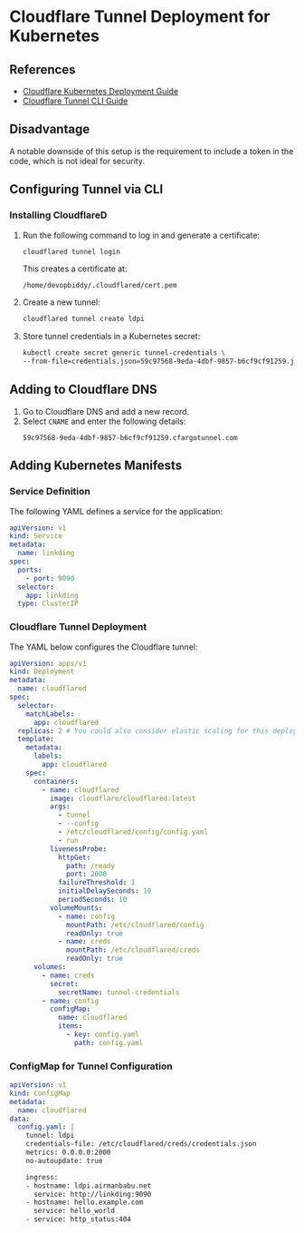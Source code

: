 # Cloudflare Tunnel Deployment for Kubernetes

## References

- [Cloudflare Kubernetes Deployment Guide](https://developers.cloudflare.com/cloudflare-one/connections/connect-networks/deploy-tunnels/deployment-guides/kubernetes/)
- [Cloudflare Tunnel CLI Guide](https://developers.cloudflare.com/cloudflare-one/connections/connect-networks/get-started/create-local-tunnel/)

## Disadvantage

A notable downside of this setup is the requirement to include a token in the code, which is not ideal for security.

## Configuring Tunnel via CLI

### Installing CloudflareD

1. Run the following command to log in and generate a certificate:

   ```bash
   cloudflared tunnel login
   ```

   This creates a certificate at:

   ```
   /home/devopbiddy/.cloudflared/cert.pem
   ```

2. Create a new tunnel:

   ```bash
   cloudflared tunnel create ldpi
   ```

3. Store tunnel credentials in a Kubernetes secret:
   ```bash
   kubectl create secret generic tunnel-credentials \
   --from-file=credentials.json=59c97568-9eda-4dbf-9857-b6cf9cf91259.json
   ```

## Adding to Cloudflare DNS

1. Go to Cloudflare DNS and add a new record.
2. Select `CNAME` and enter the following details:
   ```
   59c97568-9eda-4dbf-9857-b6cf9cf91259.cfargotunnel.com
   ```

## Adding Kubernetes Manifests

### Service Definition

The following YAML defines a service for the application:

```yaml
apiVersion: v1
kind: Service
metadata:
  name: linkding
spec:
  ports:
    - port: 9090
  selector:
    app: linkding
  type: ClusterIP
```

### Cloudflare Tunnel Deployment

The YAML below configures the Cloudflare tunnel:

```yaml
apiVersion: apps/v1
kind: Deployment
metadata:
  name: cloudflared
spec:
  selector:
    matchLabels:
      app: cloudflared
  replicas: 2 # You could also consider elastic scaling for this deployment
  template:
    metadata:
      labels:
        app: cloudflared
    spec:
      containers:
        - name: cloudflared
          image: cloudflare/cloudflared:latest
          args:
            - tunnel
            - --config
            - /etc/cloudflared/config/config.yaml
            - run
          livenessProbe:
            httpGet:
              path: /ready
              port: 2000
            failureThreshold: 1
            initialDelaySeconds: 10
            periodSeconds: 10
          volumeMounts:
            - name: config
              mountPath: /etc/cloudflared/config
              readOnly: true
            - name: creds
              mountPath: /etc/cloudflared/creds
              readOnly: true
      volumes:
        - name: creds
          secret:
            secretName: tunnel-credentials
        - name: config
          configMap:
            name: cloudflared
            items:
              - key: config.yaml
                path: config.yaml
```

### ConfigMap for Tunnel Configuration

```yaml
apiVersion: v1
kind: ConfigMap
metadata:
  name: cloudflared
data:
  config.yaml: |
    tunnel: ldpi
    credentials-file: /etc/cloudflared/creds/credentials.json
    metrics: 0.0.0.0:2000
    no-autoupdate: true

    ingress:
    - hostname: ldpi.airmanbabu.net
      service: http://linkding:9090
    - hostname: hello.example.com
      service: hello_world
    - service: http_status:404
```
